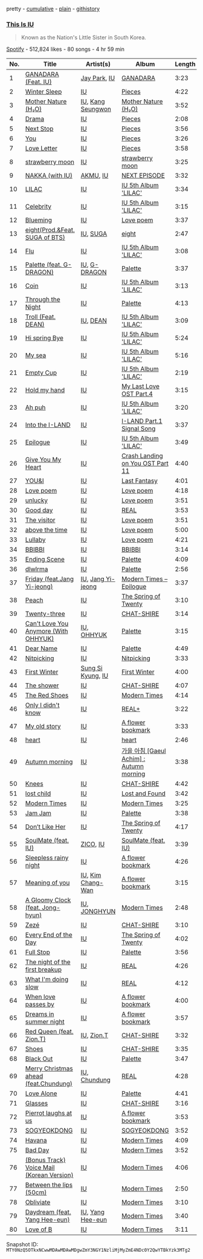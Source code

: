 pretty - [cumulative](/playlists/cumulative/37i9dQZF1DX0y9CwEpdGpz.md) - [plain](/playlists/plain/37i9dQZF1DX0y9CwEpdGpz) - [githistory](https://github.githistory.xyz/mackorone/spotify-playlist-archive/blob/main/playlists/plain/37i9dQZF1DX0y9CwEpdGpz)

### [This Is IU](https://open.spotify.com/playlist/37i9dQZF1DX0y9CwEpdGpz)

> Known as the Nation's Little Sister in South Korea.

[Spotify](https://open.spotify.com/user/spotify) - 512,824 likes - 80 songs - 4 hr 59 min

| No. | Title | Artist(s) | Album | Length |
|---|---|---|---|---|
| 1 | [GANADARA \(Feat\. IU\)](https://open.spotify.com/track/5quFr5s5PXYfUX5jV2EBZ1) | [Jay Park](https://open.spotify.com/artist/4XDi67ZENZcbfKnvMnTYsI), [IU](https://open.spotify.com/artist/3HqSLMAZ3g3d5poNaI7GOU) | [GANADARA](https://open.spotify.com/album/4cwyl5ynvYVojZRbZ3dSFH) | 3:23 |
| 2 | [Winter Sleep](https://open.spotify.com/track/2y4hHM6c48Qzk0bqh33XfB) | [IU](https://open.spotify.com/artist/3HqSLMAZ3g3d5poNaI7GOU) | [Pieces](https://open.spotify.com/album/3ivhPVStd9RrtczBFwjkMQ) | 4:22 |
| 3 | [Mother Nature \(H₂O\)](https://open.spotify.com/track/7KZThhMaRjQpB9x6yIJvZ8) | [IU](https://open.spotify.com/artist/3HqSLMAZ3g3d5poNaI7GOU), [Kang Seungwon](https://open.spotify.com/artist/48DsjCcpYJQWi5fulzyuBm) | [Mother Nature \(H₂O\)](https://open.spotify.com/album/6gdnJ11QQyvpVljTUR3BWw) | 3:52 |
| 4 | [Drama](https://open.spotify.com/track/02SbQgZbzMoylPoGr32ugF) | [IU](https://open.spotify.com/artist/3HqSLMAZ3g3d5poNaI7GOU) | [Pieces](https://open.spotify.com/album/3ivhPVStd9RrtczBFwjkMQ) | 2:08 |
| 5 | [Next Stop](https://open.spotify.com/track/2qd4cLpENPf0gBia8WFi0m) | [IU](https://open.spotify.com/artist/3HqSLMAZ3g3d5poNaI7GOU) | [Pieces](https://open.spotify.com/album/3ivhPVStd9RrtczBFwjkMQ) | 3:56 |
| 6 | [You](https://open.spotify.com/track/1t9FZ4govN4TS6RcA6QpYH) | [IU](https://open.spotify.com/artist/3HqSLMAZ3g3d5poNaI7GOU) | [Pieces](https://open.spotify.com/album/3ivhPVStd9RrtczBFwjkMQ) | 3:26 |
| 7 | [Love Letter](https://open.spotify.com/track/56Tn22SAFIGYpyHrf7TV0X) | [IU](https://open.spotify.com/artist/3HqSLMAZ3g3d5poNaI7GOU) | [Pieces](https://open.spotify.com/album/3ivhPVStd9RrtczBFwjkMQ) | 3:58 |
| 8 | [strawberry moon](https://open.spotify.com/track/2g0LdZQce9xlcHb1mBJyuz) | [IU](https://open.spotify.com/artist/3HqSLMAZ3g3d5poNaI7GOU) | [strawberry moon](https://open.spotify.com/album/7ed3SknyDqNz4XkPHNu4Fb) | 3:25 |
| 9 | [NAKKA \(with IU\)](https://open.spotify.com/track/4t2FIqZJORKZGSKg30SShr) | [AKMU](https://open.spotify.com/artist/6OwKE9Ez6ALxpTaKcT5ayv), [IU](https://open.spotify.com/artist/3HqSLMAZ3g3d5poNaI7GOU) | [NEXT EPISODE](https://open.spotify.com/album/0Pt0eGpyNO5dDN8PORypSy) | 3:32 |
| 10 | [LILAC](https://open.spotify.com/track/5xrtzzzikpG3BLbo4q1Yul) | [IU](https://open.spotify.com/artist/3HqSLMAZ3g3d5poNaI7GOU) | [IU 5th Album 'LILAC'](https://open.spotify.com/album/01dPJcwyht77brL4JQiR8R) | 3:34 |
| 11 | [Celebrity](https://open.spotify.com/track/5nCwjUUsmBuNZKn9Xu10Os) | [IU](https://open.spotify.com/artist/3HqSLMAZ3g3d5poNaI7GOU) | [IU 5th Album 'LILAC'](https://open.spotify.com/album/01dPJcwyht77brL4JQiR8R) | 3:15 |
| 12 | [Blueming](https://open.spotify.com/track/4Dr2hJ3EnVh2Aaot6fRwDO) | [IU](https://open.spotify.com/artist/3HqSLMAZ3g3d5poNaI7GOU) | [Love poem](https://open.spotify.com/album/2xEH7SRzJq7LgA0fCtTlxH) | 3:37 |
| 13 | [eight\(Prod.&Feat\. SUGA of BTS\)](https://open.spotify.com/track/0pYacDCZuRhcrwGUA5nTBe) | [IU](https://open.spotify.com/artist/3HqSLMAZ3g3d5poNaI7GOU), [SUGA](https://open.spotify.com/artist/0ebNdVaOfp6N0oZ1guIxM8) | [eight](https://open.spotify.com/album/5vJNAlQeTf9lsulO1YlmSt) | 2:47 |
| 14 | [Flu](https://open.spotify.com/track/2j0MsDAMJ2ahsxP3z86ChI) | [IU](https://open.spotify.com/artist/3HqSLMAZ3g3d5poNaI7GOU) | [IU 5th Album 'LILAC'](https://open.spotify.com/album/01dPJcwyht77brL4JQiR8R) | 3:08 |
| 15 | [Palette \(feat\. G\-DRAGON\)](https://open.spotify.com/track/3y7ByLZ05tluscOTRgEJ9Y) | [IU](https://open.spotify.com/artist/3HqSLMAZ3g3d5poNaI7GOU), [G\-DRAGON](https://open.spotify.com/artist/30b9WulBM8sFuBo17nNq9c) | [Palette](https://open.spotify.com/album/5V8n6fqyAPxvFTibPhQVcp) | 3:37 |
| 16 | [Coin](https://open.spotify.com/track/7CZRguMolNqIobnXxpV735) | [IU](https://open.spotify.com/artist/3HqSLMAZ3g3d5poNaI7GOU) | [IU 5th Album 'LILAC'](https://open.spotify.com/album/01dPJcwyht77brL4JQiR8R) | 3:13 |
| 17 | [Through the Night](https://open.spotify.com/track/3P3UA61WRQqwCXaoFOTENd) | [IU](https://open.spotify.com/artist/3HqSLMAZ3g3d5poNaI7GOU) | [Palette](https://open.spotify.com/album/5V8n6fqyAPxvFTibPhQVcp) | 4:13 |
| 18 | [Troll \(Feat\. DEAN\)](https://open.spotify.com/track/64P4md3mdMM8Dog2aThmzj) | [IU](https://open.spotify.com/artist/3HqSLMAZ3g3d5poNaI7GOU), [DEAN](https://open.spotify.com/artist/3eCd0TZrBPm2n9cDG6yWfF) | [IU 5th Album 'LILAC'](https://open.spotify.com/album/01dPJcwyht77brL4JQiR8R) | 3:09 |
| 19 | [Hi spring Bye](https://open.spotify.com/track/2M7a2Us8CEU1HZHj70byGX) | [IU](https://open.spotify.com/artist/3HqSLMAZ3g3d5poNaI7GOU) | [IU 5th Album 'LILAC'](https://open.spotify.com/album/01dPJcwyht77brL4JQiR8R) | 5:24 |
| 20 | [My sea](https://open.spotify.com/track/46wDG6evLn2iPoQ0F8CUWk) | [IU](https://open.spotify.com/artist/3HqSLMAZ3g3d5poNaI7GOU) | [IU 5th Album 'LILAC'](https://open.spotify.com/album/01dPJcwyht77brL4JQiR8R) | 5:16 |
| 21 | [Empty Cup](https://open.spotify.com/track/4YnVz2QRU6OnoJ8lt23QHM) | [IU](https://open.spotify.com/artist/3HqSLMAZ3g3d5poNaI7GOU) | [IU 5th Album 'LILAC'](https://open.spotify.com/album/01dPJcwyht77brL4JQiR8R) | 2:19 |
| 22 | [Hold my hand](https://open.spotify.com/track/0KVClXxsZEKkyWRNXeRFrE) | [IU](https://open.spotify.com/artist/3HqSLMAZ3g3d5poNaI7GOU) | [My Last Love OST Part.4](https://open.spotify.com/album/58CBwM98Y356zD5AVGZkZG) | 3:15 |
| 23 | [Ah puh](https://open.spotify.com/track/1IJxbEXfgiKuRx6oXMX87e) | [IU](https://open.spotify.com/artist/3HqSLMAZ3g3d5poNaI7GOU) | [IU 5th Album 'LILAC'](https://open.spotify.com/album/01dPJcwyht77brL4JQiR8R) | 3:20 |
| 24 | [Into the I\-LAND](https://open.spotify.com/track/4YvtgtEH5E1pahZu9uzKRy) | [IU](https://open.spotify.com/artist/3HqSLMAZ3g3d5poNaI7GOU) | [I\-LAND Part.1 Signal Song](https://open.spotify.com/album/5hytFjwacV5ObltOLMAqfA) | 3:37 |
| 25 | [Epilogue](https://open.spotify.com/track/6rcwrRWKyjaFyUL8b8GlIJ) | [IU](https://open.spotify.com/artist/3HqSLMAZ3g3d5poNaI7GOU) | [IU 5th Album 'LILAC'](https://open.spotify.com/album/01dPJcwyht77brL4JQiR8R) | 3:49 |
| 26 | [Give You My Heart](https://open.spotify.com/track/6dGsBRuavumBs5BghcXF3D) | [IU](https://open.spotify.com/artist/3HqSLMAZ3g3d5poNaI7GOU) | [Crash Landing on You OST Part 11](https://open.spotify.com/album/29KU88wZtAigritdYGvgPk) | 4:40 |
| 27 | [YOU&I](https://open.spotify.com/track/37S86pw74OH8j96ZmMnrpR) | [IU](https://open.spotify.com/artist/3HqSLMAZ3g3d5poNaI7GOU) | [Last Fantasy](https://open.spotify.com/album/149BHv6qAyMgJ483vPi77C) | 4:01 |
| 28 | [Love poem](https://open.spotify.com/track/7HrE6HtYNBbGqp5GmHbFV0) | [IU](https://open.spotify.com/artist/3HqSLMAZ3g3d5poNaI7GOU) | [Love poem](https://open.spotify.com/album/2xEH7SRzJq7LgA0fCtTlxH) | 4:18 |
| 29 | [unlucky](https://open.spotify.com/track/1jsY6pQeNaEConZWGau1L4) | [IU](https://open.spotify.com/artist/3HqSLMAZ3g3d5poNaI7GOU) | [Love poem](https://open.spotify.com/album/2xEH7SRzJq7LgA0fCtTlxH) | 3:51 |
| 30 | [Good day](https://open.spotify.com/track/1SwZVVH9BnXtLRLi2cbFhw) | [IU](https://open.spotify.com/artist/3HqSLMAZ3g3d5poNaI7GOU) | [REAL](https://open.spotify.com/album/4WY1pPvmP9sBlVICuPxBQh) | 3:53 |
| 31 | [The visitor](https://open.spotify.com/track/3TGNR8la5ydvd6PaXnEpzH) | [IU](https://open.spotify.com/artist/3HqSLMAZ3g3d5poNaI7GOU) | [Love poem](https://open.spotify.com/album/2xEH7SRzJq7LgA0fCtTlxH) | 3:51 |
| 32 | [above the time](https://open.spotify.com/track/2qKZnheMe0HhqYC1XJcdaA) | [IU](https://open.spotify.com/artist/3HqSLMAZ3g3d5poNaI7GOU) | [Love poem](https://open.spotify.com/album/2xEH7SRzJq7LgA0fCtTlxH) | 5:00 |
| 33 | [Lullaby](https://open.spotify.com/track/7BUtoP9NXEe7MgWvIG2KGE) | [IU](https://open.spotify.com/artist/3HqSLMAZ3g3d5poNaI7GOU) | [Love poem](https://open.spotify.com/album/2xEH7SRzJq7LgA0fCtTlxH) | 4:21 |
| 34 | [BBIBBI](https://open.spotify.com/track/4as4XEOR03oGm1STUKl6pa) | [IU](https://open.spotify.com/artist/3HqSLMAZ3g3d5poNaI7GOU) | [BBIBBI](https://open.spotify.com/album/4ghBzVOTFoeKPPmyNKjVtI) | 3:14 |
| 35 | [Ending Scene](https://open.spotify.com/track/06EMBzxDm2hueehobAlMtm) | [IU](https://open.spotify.com/artist/3HqSLMAZ3g3d5poNaI7GOU) | [Palette](https://open.spotify.com/album/5V8n6fqyAPxvFTibPhQVcp) | 4:09 |
| 36 | [dlwlrma](https://open.spotify.com/track/4NPARrLIbtMl29ZJv8ESr2) | [IU](https://open.spotify.com/artist/3HqSLMAZ3g3d5poNaI7GOU) | [Palette](https://open.spotify.com/album/5V8n6fqyAPxvFTibPhQVcp) | 2:56 |
| 37 | [Friday \(feat.Jang Yi\-jeong\)](https://open.spotify.com/track/0GsRx0gPft6RmijIwMsKmG) | [IU](https://open.spotify.com/artist/3HqSLMAZ3g3d5poNaI7GOU), [Jang Yi\-jeong](https://open.spotify.com/artist/7nLakaHt1koh5mP4OIVM0F) | [Modern Times – Epilogue](https://open.spotify.com/album/56MqewtCUq5bplrqEYTVL0) | 3:37 |
| 38 | [Peach](https://open.spotify.com/track/3hbi6hayJ6OibzGe3fWLwf) | [IU](https://open.spotify.com/artist/3HqSLMAZ3g3d5poNaI7GOU) | [The Spring of Twenty](https://open.spotify.com/album/2DSxe9W0Mv0IU2YMAbljYb) | 3:10 |
| 39 | [Twenty\-three](https://open.spotify.com/track/3YkDslZvvMixTwgDId0aYB) | [IU](https://open.spotify.com/artist/3HqSLMAZ3g3d5poNaI7GOU) | [CHAT\-SHIRE](https://open.spotify.com/album/3rMvAe0zU0pJRnRa7Rfc1U) | 3:14 |
| 40 | [Can't Love You Anymore \(With OHHYUK\)](https://open.spotify.com/track/5MvxeZPiiLAuB5gI8k3ynk) | [IU](https://open.spotify.com/artist/3HqSLMAZ3g3d5poNaI7GOU), [OHHYUK](https://open.spotify.com/artist/68TCVp5t1Dxi2TvNuYoYK0) | [Palette](https://open.spotify.com/album/5V8n6fqyAPxvFTibPhQVcp) | 3:15 |
| 41 | [Dear Name](https://open.spotify.com/track/1DP0uwV6tMlCEfR61Mh7ki) | [IU](https://open.spotify.com/artist/3HqSLMAZ3g3d5poNaI7GOU) | [Palette](https://open.spotify.com/album/5V8n6fqyAPxvFTibPhQVcp) | 4:49 |
| 42 | [Nitpicking](https://open.spotify.com/track/1kODSVImpAKU1bbZvlNX2s) | [IU](https://open.spotify.com/artist/3HqSLMAZ3g3d5poNaI7GOU) | [Nitpicking](https://open.spotify.com/album/5bB2nClfkdlG1ekRQGw8zT) | 3:33 |
| 43 | [First Winter](https://open.spotify.com/track/5eWw4OyW26hL51XFSTkTPg) | [Sung Si Kyung](https://open.spotify.com/artist/7jFUYMpMUBDL4JQtMZ5ilc), [IU](https://open.spotify.com/artist/3HqSLMAZ3g3d5poNaI7GOU) | [First Winter](https://open.spotify.com/album/7Kudn82wLhfFfxLVhi9VhA) | 4:00 |
| 44 | [The shower](https://open.spotify.com/track/6Ig42GJlpNtP77kGIXYZc4) | [IU](https://open.spotify.com/artist/3HqSLMAZ3g3d5poNaI7GOU) | [CHAT\-SHIRE](https://open.spotify.com/album/3rMvAe0zU0pJRnRa7Rfc1U) | 4:07 |
| 45 | [The Red Shoes](https://open.spotify.com/track/3atsk5EWI5fNxLMIJnfYfJ) | [IU](https://open.spotify.com/artist/3HqSLMAZ3g3d5poNaI7GOU) | [Modern Times](https://open.spotify.com/album/2QcuXvQBWv1ZKyQtEhLbFe) | 4:14 |
| 46 | [Only I didn't know](https://open.spotify.com/track/48uwqEenPJeJvFYdrM0qV7) | [IU](https://open.spotify.com/artist/3HqSLMAZ3g3d5poNaI7GOU) | [REAL+](https://open.spotify.com/album/79725WrSou2C9RrEUxClUf) | 3:22 |
| 47 | [My old story](https://open.spotify.com/track/2jDnaEpQI6xjahWZzeVyaM) | [IU](https://open.spotify.com/artist/3HqSLMAZ3g3d5poNaI7GOU) | [A flower bookmark](https://open.spotify.com/album/460uGpon2JwPfRgDohV2bP) | 3:33 |
| 48 | [heart](https://open.spotify.com/track/5ktwBE88NKZSfmk6Lw2KhS) | [IU](https://open.spotify.com/artist/3HqSLMAZ3g3d5poNaI7GOU) | [heart](https://open.spotify.com/album/3NYm5NdVNZsXNfn0ZVezWb) | 2:46 |
| 49 | [Autumn morning](https://open.spotify.com/track/100N8P8WYnz9eCYuLYGflV) | [IU](https://open.spotify.com/artist/3HqSLMAZ3g3d5poNaI7GOU) | [가을 아침 \[Gaeul Achim\] : Autumn morning](https://open.spotify.com/album/4QvzYMXuU58cNpFrRQ9Aqi) | 3:38 |
| 50 | [Knees](https://open.spotify.com/track/3Sc3OHN2EnhsKwzt7hMFKQ) | [IU](https://open.spotify.com/artist/3HqSLMAZ3g3d5poNaI7GOU) | [CHAT\-SHIRE](https://open.spotify.com/album/3rMvAe0zU0pJRnRa7Rfc1U) | 4:42 |
| 51 | [lost child](https://open.spotify.com/track/1EzYoGGkr0azLsiq8svGSl) | [IU](https://open.spotify.com/artist/3HqSLMAZ3g3d5poNaI7GOU) | [Lost and Found](https://open.spotify.com/album/5CqhdN6fFBPN5JcNiU1uyF) | 3:42 |
| 52 | [Modern Times](https://open.spotify.com/track/38Dwg8OrUClCZl2wzUKrmi) | [IU](https://open.spotify.com/artist/3HqSLMAZ3g3d5poNaI7GOU) | [Modern Times](https://open.spotify.com/album/2QcuXvQBWv1ZKyQtEhLbFe) | 3:25 |
| 53 | [Jam Jam](https://open.spotify.com/track/3h7WIL3B6nP3171zl6HWj8) | [IU](https://open.spotify.com/artist/3HqSLMAZ3g3d5poNaI7GOU) | [Palette](https://open.spotify.com/album/5V8n6fqyAPxvFTibPhQVcp) | 3:38 |
| 54 | [Don’t Like Her](https://open.spotify.com/track/5DZMjcAMca1rT2dD9dYdCg) | [IU](https://open.spotify.com/artist/3HqSLMAZ3g3d5poNaI7GOU) | [The Spring of Twenty](https://open.spotify.com/album/2DSxe9W0Mv0IU2YMAbljYb) | 4:17 |
| 55 | [SoulMate \(feat\. IU\)](https://open.spotify.com/track/1pz24zu5H9A0S1a2NKT4F0) | [ZICO](https://open.spotify.com/artist/4XpUIb8uuNlIWVKmgKZXC0), [IU](https://open.spotify.com/artist/3HqSLMAZ3g3d5poNaI7GOU) | [SoulMate \(feat\. IU\)](https://open.spotify.com/album/0aDnkPxX660ezxCWBcqzVo) | 3:39 |
| 56 | [Sleepless rainy night](https://open.spotify.com/track/546tamGotuR5Mhbe35ONAv) | [IU](https://open.spotify.com/artist/3HqSLMAZ3g3d5poNaI7GOU) | [A flower bookmark](https://open.spotify.com/album/4B3UIkrohpUIxyVCCgLrEI) | 4:26 |
| 57 | [Meaning of you](https://open.spotify.com/track/3ucfniv4fLB3RPA6N9iLM2) | [IU](https://open.spotify.com/artist/3HqSLMAZ3g3d5poNaI7GOU), [Kim Chang\-Wan](https://open.spotify.com/artist/2yMDYqTvjFeBZcGC4ZMMVH) | [A flower bookmark](https://open.spotify.com/album/460uGpon2JwPfRgDohV2bP) | 3:15 |
| 58 | [A Gloomy Clock \(feat\. Jong\-hyun\)](https://open.spotify.com/track/5mqINYGiOhoHXdc5nCeR4d) | [IU](https://open.spotify.com/artist/3HqSLMAZ3g3d5poNaI7GOU), [JONGHYUN](https://open.spotify.com/artist/5rGgflnIpRNizTCozbYBuY) | [Modern Times](https://open.spotify.com/album/2QcuXvQBWv1ZKyQtEhLbFe) | 2:48 |
| 59 | [Zezé](https://open.spotify.com/track/1dwOTQnBuN8LeVX4jNwJXS) | [IU](https://open.spotify.com/artist/3HqSLMAZ3g3d5poNaI7GOU) | [CHAT\-SHIRE](https://open.spotify.com/album/3rMvAe0zU0pJRnRa7Rfc1U) | 3:10 |
| 60 | [Every End of the Day](https://open.spotify.com/track/5m2tbM2w8mG76uwFgla2iF) | [IU](https://open.spotify.com/artist/3HqSLMAZ3g3d5poNaI7GOU) | [The Spring of Twenty](https://open.spotify.com/album/2DSxe9W0Mv0IU2YMAbljYb) | 4:02 |
| 61 | [Full Stop](https://open.spotify.com/track/2HlvvNgav045pxmrG0mk11) | [IU](https://open.spotify.com/artist/3HqSLMAZ3g3d5poNaI7GOU) | [Palette](https://open.spotify.com/album/5V8n6fqyAPxvFTibPhQVcp) | 3:56 |
| 62 | [The night of the first breakup](https://open.spotify.com/track/63Q0YcbhufHPvahEFJVm4O) | [IU](https://open.spotify.com/artist/3HqSLMAZ3g3d5poNaI7GOU) | [REAL](https://open.spotify.com/album/4WY1pPvmP9sBlVICuPxBQh) | 4:26 |
| 63 | [What I'm doing slow](https://open.spotify.com/track/6jQ6IH9ERSLHGuDPJXUJKT) | [IU](https://open.spotify.com/artist/3HqSLMAZ3g3d5poNaI7GOU) | [REAL](https://open.spotify.com/album/4WY1pPvmP9sBlVICuPxBQh) | 4:12 |
| 64 | [When love passes by](https://open.spotify.com/track/2e9GsDKqjTGRbv6lI3mK9E) | [IU](https://open.spotify.com/artist/3HqSLMAZ3g3d5poNaI7GOU) | [A flower bookmark](https://open.spotify.com/album/460uGpon2JwPfRgDohV2bP) | 4:00 |
| 65 | [Dreams in summer night](https://open.spotify.com/track/08IZihEWj0fhBgF19DeZBj) | [IU](https://open.spotify.com/artist/3HqSLMAZ3g3d5poNaI7GOU) | [A flower bookmark](https://open.spotify.com/album/460uGpon2JwPfRgDohV2bP) | 3:57 |
| 66 | [Red Queen \(feat\. Zion.T\)](https://open.spotify.com/track/1dlKwoKIZkDPqFZJfR4PeV) | [IU](https://open.spotify.com/artist/3HqSLMAZ3g3d5poNaI7GOU), [Zion.T](https://open.spotify.com/artist/5HenzRvMtSrgtvU16XAoby) | [CHAT\-SHIRE](https://open.spotify.com/album/3rMvAe0zU0pJRnRa7Rfc1U) | 3:32 |
| 67 | [Shoes](https://open.spotify.com/track/2FDTnypxiwIZNjoO9T1j6O) | [IU](https://open.spotify.com/artist/3HqSLMAZ3g3d5poNaI7GOU) | [CHAT\-SHIRE](https://open.spotify.com/album/3rMvAe0zU0pJRnRa7Rfc1U) | 3:35 |
| 68 | [Black Out](https://open.spotify.com/track/1sUOFqmIU38dQCA13aVKBL) | [IU](https://open.spotify.com/artist/3HqSLMAZ3g3d5poNaI7GOU) | [Palette](https://open.spotify.com/album/5V8n6fqyAPxvFTibPhQVcp) | 3:47 |
| 69 | [Merry Christmas ahead \(feat.Chundung\)](https://open.spotify.com/track/6I9Y6PHTWv72fgQV3tIHt0) | [IU](https://open.spotify.com/artist/3HqSLMAZ3g3d5poNaI7GOU), [Chundung](https://open.spotify.com/artist/52KEoFZCGGap8hZHtOgENt) | [REAL](https://open.spotify.com/album/4WY1pPvmP9sBlVICuPxBQh) | 4:28 |
| 70 | [Love Alone](https://open.spotify.com/track/3dDJ4DlBQ0VaRYjLZhLDTa) | [IU](https://open.spotify.com/artist/3HqSLMAZ3g3d5poNaI7GOU) | [Palette](https://open.spotify.com/album/5V8n6fqyAPxvFTibPhQVcp) | 4:41 |
| 71 | [Glasses](https://open.spotify.com/track/4ogMtogPGtC1VwKRNiHymx) | [IU](https://open.spotify.com/artist/3HqSLMAZ3g3d5poNaI7GOU) | [CHAT\-SHIRE](https://open.spotify.com/album/3rMvAe0zU0pJRnRa7Rfc1U) | 3:16 |
| 72 | [Pierrot laughs at us](https://open.spotify.com/track/7rx1DA57CL4nGS3AnFGjgJ) | [IU](https://open.spotify.com/artist/3HqSLMAZ3g3d5poNaI7GOU) | [A flower bookmark](https://open.spotify.com/album/460uGpon2JwPfRgDohV2bP) | 3:53 |
| 73 | [SOGYEOKDONG](https://open.spotify.com/track/5Qz6JiSYJkiHFoVGqUzngr) | [IU](https://open.spotify.com/artist/3HqSLMAZ3g3d5poNaI7GOU) | [SOGYEOKDONG](https://open.spotify.com/album/1hzwT3xpQGAH6qnanzcl30) | 3:52 |
| 74 | [Havana](https://open.spotify.com/track/5tW1WVLeSj61qexZmyb1il) | [IU](https://open.spotify.com/artist/3HqSLMAZ3g3d5poNaI7GOU) | [Modern Times](https://open.spotify.com/album/2QcuXvQBWv1ZKyQtEhLbFe) | 4:09 |
| 75 | [Bad Day](https://open.spotify.com/track/0EqSyrpWl672SesSbx598X) | [IU](https://open.spotify.com/artist/3HqSLMAZ3g3d5poNaI7GOU) | [Modern Times](https://open.spotify.com/album/2QcuXvQBWv1ZKyQtEhLbFe) | 3:52 |
| 76 | [\(Bonus Track\) Voice Mail \(Korean Version\)](https://open.spotify.com/track/0MMUVb6JJzOtMyTx9qrAjy) | [IU](https://open.spotify.com/artist/3HqSLMAZ3g3d5poNaI7GOU) | [Modern Times](https://open.spotify.com/album/2QcuXvQBWv1ZKyQtEhLbFe) | 4:06 |
| 77 | [Between the lips \(50cm\)](https://open.spotify.com/track/5K8D8VKWxLlS9irhfGlIEi) | [IU](https://open.spotify.com/artist/3HqSLMAZ3g3d5poNaI7GOU) | [Modern Times](https://open.spotify.com/album/2QcuXvQBWv1ZKyQtEhLbFe) | 2:50 |
| 78 | [Obliviate](https://open.spotify.com/track/2RENeWPEosqVewFaHSNnjT) | [IU](https://open.spotify.com/artist/3HqSLMAZ3g3d5poNaI7GOU) | [Modern Times](https://open.spotify.com/album/2QcuXvQBWv1ZKyQtEhLbFe) | 3:10 |
| 79 | [Daydream \(feat\. Yang Hee\-eun\)](https://open.spotify.com/track/5TjV9Mx486FBvFW9n4IR2m) | [IU](https://open.spotify.com/artist/3HqSLMAZ3g3d5poNaI7GOU), [Yang Hee\-eun](https://open.spotify.com/artist/5tkbYopseV4clQ9rtCwVzB) | [Modern Times](https://open.spotify.com/album/2QcuXvQBWv1ZKyQtEhLbFe) | 3:40 |
| 80 | [Love of B](https://open.spotify.com/track/7b3p9nGAWa2fByucNemToA) | [IU](https://open.spotify.com/artist/3HqSLMAZ3g3d5poNaI7GOU) | [Modern Times](https://open.spotify.com/album/2QcuXvQBWv1ZKyQtEhLbFe) | 3:11 |

Snapshot ID: `MTY0NzQ5OTkxNCwwMDAwMDAwMDgwZmY3NGY1NzliMjMyZmE4NDc0Y2QwYTBkYzk3MTg2`
